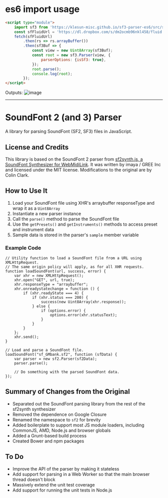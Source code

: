 es6 import usage
==================
```html
<script type="module">
    import sf3 from 'https://klesun-misc.github.io/sf3-parser-es6/src/sf3-parser-es6.js';
    const sfFluidUrl = 'https://dl.dropbox.com/s/dm2ocmb96nkl458/fluid.sf3?dl=0';
    fetch(sfFluidUrl)
        .then(rs => rs.arrayBuffer())
        .then(sf3Buf => {
            const view = new Uint8Array(sf3Buf);
            const root = new sf3.Parser(view, {
                parserOptions: {isSf3: true},
            });
            root.parse();
            console.log(root);
        });
</script>
```
Outputs:
![image](https://user-images.githubusercontent.com/5202330/73133607-e5bb7980-4033-11ea-93cc-f6744647d49c.png)

___________________________________________

SoundFont 2 (and 3) Parser
==================

A library for parsing SoundFont (SF2, SF3) files in JavaScript.

License and Credits
-------------------

This library is based on the SoundFont 2 parser from [sf2synth.js, a SoundFont Synthesizer for WebMidiLink](https://github.com/gree/sf2synth.js). It was written by imaya / GREE Inc and licensed under the MIT license. Modifications to the original are by Colin Clark.

How to Use It
-------------

1. Load your SoundFont file using XHR's arraybuffer responseType and wrap it as a <code>Uint8Array</code>
2. Instantiate a new parser instance
3. Call the <code>parse()</code> method to parse the SoundFont file
4. Use the <code>getPresets()</code> and <code>getInstruments()</code> methods to access preset and instrument data
5. Sample data is stored in the parser's <code>sample</code> member variable

### Example Code ###

    // Utility function to load a SoundFont file from a URL using XMLHttpRequest.
    // The same origin policy will apply, as for all XHR requests.
    function loadSoundFont(url, success, error) {
        var xhr = new XMLHttpRequest();
        xhr.open("GET", url, true);
        xhr.responseType = "arraybuffer";
        xhr.onreadystatechange = function () {
            if (xhr.readyState === 4) {
                if (xhr.status === 200) {
                    success(new Uint8Array(xhr.response));
                } else {
                    if (options.error) {
                        options.error(xhr.statusText);
                    }
                }
            }
        };
        xhr.send();
    }

    // Load and parse a SoundFont file.
    loadSoundFont("sf_GMbank.sf2", function (sfData) {
        var parser = new sf2.Parser(sf2Data);
        parser.parse();

        // Do something with the parsed SoundFont data.
    });

Summary of Changes from the Original
------------------------------------

* Separated out the SoundFont parsing library from the rest of the sf2synth synthesizer
* Removed the dependence on Google Closure
* Renamed the namespace to <code>sf2</code> for brevity
* Added boilerplate to support most JS module loaders, including CommonJS, AMD, Node.js and browser globals
* Added a Grunt-based build process
* Created Bower and npm packages

To Do
-----

* Improve the API of the parser by making it stateless
* Add support for parsing in a Web Worker so that the main browser thread doesn't block
* Massively extend the unit test coverage
* Add support for running the unit tests in Node.js

